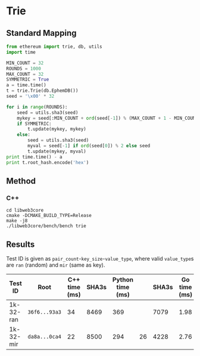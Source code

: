 # Trie

## Standard Mapping

```python
from ethereum import trie, db, utils
import time

MIN_COUNT = 32
ROUNDS = 1000
MAX_COUNT = 32
SYMMETRIC = True
a = time.time()
t = trie.Trie(db.EphemDB())
seed = '\x00' * 32

for i in range(ROUNDS):
    seed = utils.sha3(seed)
    mykey = seed[:MIN_COUNT + ord(seed[-1]) % (MAX_COUNT + 1 - MIN_COUNT)]
    if SYMMETRIC:
        t.update(mykey, mykey)
    else:
        seed = utils.sha3(seed)
        myval = seed[-1] if ord(seed[0]) % 2 else seed
        t.update(mykey, myval)
print time.time() - a 
print t.root_hash.encode('hex')
```

## Method

### C++

```
cd libweb3core
cmake -DCMAKE_BUILD_TYPE=Release
make -j8
./libweb3core/bench/bench trie
```

## Results

Test ID is given as `pair_count`-`key_size`-`value_type`, where valid `value_type`s are `ran` (random) and `mir` (same as key).

| Test ID   | Root | C++ time (ms) | SHA3s | Python time (ms) | | SHA3s | Go time (ms) |
| --------- | ---- | ---- | ----- | ------ | -----| ----- | ----- |
| 1k-32-ran | `36f6...93a3` | 34   | 8469  | 369    |      | 7079  | 1.98 |
| 1k-32-mir | `da8a...0ca4` | 22   | 8500  | 294    | 26   | 4228  | 2.76 |